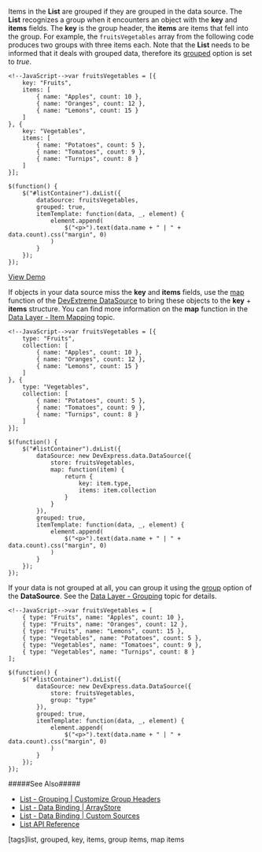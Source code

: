 Items in the **List** are grouped if they are grouped in the data source. The **List** recognizes a group when it encounters an object with the **key** and **items** fields. The **key** is the group header, the **items** are items that fell into the group. For example, the `fruitsVegetables` array from the following code produces two groups with three items each. Note that the **List** needs to be informed that it deals with grouped data, therefore its [grouped](/api-reference/10%20UI%20Widgets/dxList/1%20Configuration/grouped.md '/Documentation/ApiReference/UI_Widgets/dxList/Configuration/#grouped') option is set to *true*.

    <!--JavaScript-->var fruitsVegetables = [{
        key: "Fruits",
        items: [
            { name: "Apples", count: 10 },
            { name: "Oranges", count: 12 },
            { name: "Lemons", count: 15 }
        ]
    }, {
        key: "Vegetables",
        items: [
            { name: "Potatoes", count: 5 },
            { name: "Tomatoes", count: 9 },
            { name: "Turnips", count: 8 }
        ]
    }];

    $(function() {
        $("#listContainer").dxList({
            dataSource: fruitsVegetables,
            grouped: true,
            itemTemplate: function(data, _, element) {
                element.append(
                    $("<p>").text(data.name + " | " + data.count).css("margin", 0)
                )
            }
        });
    });

<a href="https://js.devexpress.com/Demos/WidgetsGallery/Demo/List/GroupedList/jQuery/Light/" class="button orange small fix-width-155" target="_blank">View Demo</a>

If objects in your data source miss the **key** and **items** fields, use the [map](/api-reference/30%20Data%20Layer/DataSource/1%20Configuration/map.md '/Documentation/ApiReference/Data_Layer/DataSource/Configuration/#map') function of the [DevExtreme DataSource](/api-reference/30%20Data%20Layer/DataSource '/Documentation/ApiReference/Data_Layer/DataSource/') to bring these objects to the **key** + **items** structure. You can find more information on the **map** function in the [Data Layer - Item Mapping](/concepts/30%20Data%20Layer/5%20Data%20Layer/2%20Reading%20Data/3%20Data%20Transformation/1%20Item%20Mapping.md '/Documentation/Guide/Data_Layer/Data_Layer/#Reading_Data/Data_Transformation/Item_Mapping') topic.

    <!--JavaScript-->var fruitsVegetables = [{
        type: "Fruits",
        collection: [
            { name: "Apples", count: 10 },
            { name: "Oranges", count: 12 },
            { name: "Lemons", count: 15 }
        ]
    }, {
        type: "Vegetables",
        collection: [
            { name: "Potatoes", count: 5 },
            { name: "Tomatoes", count: 9 },
            { name: "Turnips", count: 8 }
        ]
    }];

    $(function() {
        $("#listContainer").dxList({
            dataSource: new DevExpress.data.DataSource({
                store: fruitsVegetables,
                map: function(item) {
                    return {
                        key: item.type,
                        items: item.collection
                    }
                }
            }),
            grouped: true,
            itemTemplate: function(data, _, element) {
                element.append(
                    $("<p>").text(data.name + " | " + data.count).css("margin", 0)
                )
            }
        });
    });

If your data is not grouped at all, you can group it using the [group](/api-reference/30%20Data%20Layer/DataSource/1%20Configuration/group.md '/Documentation/ApiReference/Data_Layer/DataSource/Configuration/#group') option of the **DataSource**. See the [Data Layer - Grouping](/concepts/30%20Data%20Layer/5%20Data%20Layer/2%20Reading%20Data/4%20Grouping.md '/Documentation/Guide/Data_Layer/Data_Layer/#Reading_Data/Grouping') topic for details.

    <!--JavaScript-->var fruitsVegetables = [
        { type: "Fruits", name: "Apples", count: 10 },
        { type: "Fruits", name: "Oranges", count: 12 },
        { type: "Fruits", name: "Lemons", count: 15 },
        { type: "Vegetables", name: "Potatoes", count: 5 },
        { type: "Vegetables", name: "Tomatoes", count: 9 },
        { type: "Vegetables", name: "Turnips", count: 8 }
    ];

    $(function() {
        $("#listContainer").dxList({
            dataSource: new DevExpress.data.DataSource({
                store: fruitsVegetables,
                group: "type"
            }),
            grouped: true,
            itemTemplate: function(data, _, element) {
                element.append(
                    $("<p>").text(data.name + " | " + data.count).css("margin", 0)
                )
            }
        });
    });

#####See Also#####
- [List - Grouping | Customize Group Headers](/concepts/05%20Widgets/List/14%20Grouping/05%20Customize%20Group%20Headers.md '/Documentation/Guide/Widgets/List/Grouping/Customize_Group_Headers/')
- [List - Data Binding | ArrayStore](/concepts/05%20Widgets/List/03%20Data%20Binding/05%20Simple%20Array/10%20ArrayStore.md '/Documentation/Guide/Widgets/List/Data_Binding/Simple_Array/ArrayStore/')
- [List - Data Binding | Custom Sources](/concepts/05%20Widgets/List/03%20Data%20Binding/20%20Custom%20Sources.md '/Documentation/Guide/Widgets/List/Data_Binding/Custom_Sources/')
- [List API Reference](/api-reference/10%20UI%20Widgets/dxList '/Documentation/ApiReference/UI_Widgets/dxList/')

[tags]list, grouped, key, items, group items, map items